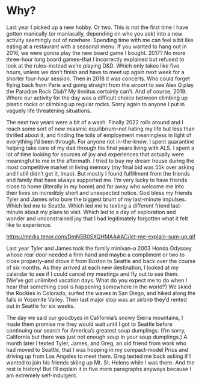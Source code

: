 # Why?

Last year I picked up a new hobby. Or two. This is not the first time I have gotten manically (or maniacally, depending on who you ask) into a new activity seemingly out of nowhere. Spending time with me can feel a bit like eating at a restaurant with a seasonal menu. If you wanted to hang out in 2016, we were gonna play the new board game I bought. 2017? No more three-hour long board games–that I incorrectly explained but refused to look at the rules–instead we’re playing D&D. Which only takes like five hours, unless we don’t finish and have to meet up again next week for a shorter four-hour session. Then in 2018 it was concerts. Who could forget flying back from Paris and going straight from the airport to see Alex G play the Paradise Rock Club? My tinnitus certainly can’t. And of course, 2019. Where our activity for the day was a difficult choice between climbing up plastic rocks or climbing up regular rocks. Sorry again to anyone I put in vaguely life threatening situations. 

The next two years were a bit of a wash. Finally 2022 rolls around and I reach some sort of new miasmic equilibrium–not hating my life but less than thrilled about it, and finding the toils of employment meaningless in light of everything I’d been through. For anyone not in-the-know, I spent quarantine helping take care of my dad through his final years living with ALS. I spent a lot of time looking for sources of joy and experiences that actually were meaningful to me in the aftermath. I tried to buy my dream house during the most competitive market in living memory (my final bid was 55k over asking and I still didn’t get it, lmao). But mostly I found fulfillment from the friends and family that have always supported me. I’m very lucky to have friends close to home (literally in my home) and far away who welcome me into their lives on incredibly short and unexpected notice. God bless my friends Tyler and James who bore the biggest brunt of my last-minute impulses. Which led me to Seattle. Which led me to texting a different friend last-minute about my plans to visit. Which led to a day of exploration and wonder and unconstrained joy that I had legitimately forgotten what it felt like to experience.

https://media.tenor.com/DmN5B0SXQHMAAAAC/let-me-explain-sum-up.gif


Last year Tyler and James took the family minivan–a 2003 Honda Odyssey whose rear door needed a firm hand and maybe a compliment or two to close properly–and drove it from Boston to Seattle and back over the course of six months. As they arrived at each new destination, I looked at my calendar to see if I could cancel my meetings and fly out to see them. (We’ve got unlimited vacation days. What do you expect me to do when I hear that something cool is happening somewhere in the world?) We skied the Rockies in Colorado, surfed the waves in San Diego, and hiked along the falls in Yosemite Valley. Their last major stop was an airbnb they’d rented out in Seattle for six weeks. 

The day we said our goodbyes in California’s snowy Sierra mountains, I made them promise me they would wait until I got to Seattle before continuing our search for America’s greatest soup dumplings. (I’m sorry, California but there was just not enough soup in your soup dumplings.) A month later I texted Tyler, James, and Greg, an old friend from work who had moved to Seattle, that I was hopping in my compact-model Prius and driving up from Los Angeles to meet them. Greg texted me back asking if I wanted to join his friends skiing up Mt. St. Helens while I was there. And the rest is history! But I’ll explain it in five more paragraphs anyways because I am extremely self-indulgent.
